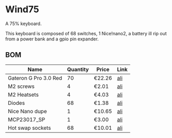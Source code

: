 # Wind75
A 75% keyboard.

This keyboard is composed of 68 switches, 1 Nice!nano2, a battery ill rip out from a power bank and a gpio pin expander.



## BOM
| **Name**              | **Quantity** | **Price** | **Link**                                                                                                                                                                                                                                                                                                                                                                                                                                                                                                                                                                                                   |
| --------------------- | ------------ | --------- | ---------------------------------------------------------------------------------------------------------------------------------------------------------------------------------------------------------------------------------------------------------------------------------------------------------------------------------------------------------------------------------------------------------------------------------------------------------------------------------------------------------------------------------------------------------------------------------------------------------- |
| Gateron G Pro 3.0 Red | 70           | €22.26    | [ali](https://www.aliexpress.com/item/1005005746164310.html?spm=a2g0o.detail.0.0.1f0dSQcRSQcR3J&productId=1005005746164310&pdp_ext_f=%7B%22tabScene%22%3A%22retail%22%2C%22sku_id%22%3A12000034197538289%2C%22origProductId%22%3A%221005005746164310%22%7D&)                                                                                                                                                                                                                                                                                                                                               |
| M2 screws             | 4            | €2.01     | [ali](https://www.aliexpress.com/item/1005006384784732.html?spm=a2g0o.productlist.main.1.5c4971f1vZs1Td&algo_pvid=4befbcdb-aa3b-4fb4-833e-fe46e1ba2c55&algo_exp_id=4befbcdb-aa3b-4fb4-833e-fe46e1ba2c55-0&pdp_ext_f=%7B%22order%22%3A%2228%22%2C%22eval%22%3A%221%22%7D&pdp_npi=4%40dis%21USD%211.20%210.99%21%21%211.20%210.99%21%402141131717522615031892241ed7ac%2112000036978193523%21sea%21LT%216401819456%21ABX&curPageLogUid=7HFUJm4J5Z60&utparam-url=scene%3Asearch%7Cquery_from%3A)                                                                                                               |
| M2 Heatsets           | 4            | €4.03     | [ali](https://www.aliexpress.com/item/1005006838108683.html?spm=a2g0o.productlist.main.1.2c0bjDACjDAC7e&aem_p4p_detail=20250711122420609381794867400000858735&algo_pvid=11d9e40a-cf46-4f94-b4ff-13c2af7a9f69&algo_exp_id=11d9e40a-cf46-4f94-b4ff-13c2af7a9f69-0&pdp_ext_f=%7B%22order%22%3A%22247%22%2C%22eval%22%3A%221%22%7D&pdp_npi=4%40dis%21USD%214.03%210.99%21%21%214.03%210.99%21%40213ba0c517522618599565234e0aba%2112000038467725083%21sea%21LT%216401819456%21ABX&curPageLogUid=XOPE5RnGGsKW&utparam-url=scene%3Asearch%7Cquery_from%3A&search_p4p_id=20250711122420609381794867400000858735_1) |
| Diodes                | 68           | €1.38     | [ali](https://www.aliexpress.com/item/4000142272546.html?spm=a2g0o.productlist.main.6.3ecf5562RC4vuY&algo_pvid=f2600214-28b8-4632-b422-754c4bc524a1&algo_exp_id=f2600214-28b8-4632-b422-754c4bc524a1-5&pdp_ext_f=%7B%22order%22%3A%221591%22%2C%22eval%22%3A%221%22%7D&pdp_npi=4%40dis%21USD%211.38%210.99%21%21%219.85%217.07%21%40213ba8cc17522515802381389e121c%2110000000428321629%21sea%21LT%216401819456%21ABX&curPageLogUid=FnfMaQmXCEAQ&utparam-url=scene%3Asearch%7Cquery_from%3A)                                                                                                                |
| Nice Nano dupe        | 1            | €10.65    | [ali](https://www.aliexpress.com/item/1005009003677135.html?spm=a2g0o.productlist.main.6.4ec72c1cu8PDFE&algo_pvid=40c64990-4f09-4df0-97db-7269f21bc034&algo_exp_id=40c64990-4f09-4df0-97db-7269f21bc034-5&pdp_ext_f=%7B%22order%22%3A%224%22%2C%22eval%22%3A%221%22%7D&pdp_npi=4%40dis%21USD%2122.19%2110.65%21%21%21158.41%2176.04%21%40213ba0c517522511900168751e0aa3%2112000047536102285%21sea%21LT%216401819456%21ABX&curPageLogUid=XS4WURIloebY&utparam-url=scene%3Asearch%7Cquery_from%3A)                                                                                                           |
| MCP23017_SP           | 1            | €3.00     | [ali](https://www.aliexpress.com/item/1005008066849865.html?spm=a2g0o.productlist.main.1.ab74115c6dOQMz&algo_pvid=4cc48396-1822-4573-a8a4-94b192b8e4f9&algo_exp_id=4cc48396-1822-4573-a8a4-94b192b8e4f9-0&pdp_ext_f=%7B%22order%22%3A%22154%22%2C%22eval%22%3A%221%22%7D&pdp_npi=4%40dis%21USD%213.00%210.99%21%21%213.00%210.99%21%400b1bf20817522491014751504e77bc%2112000043519110514%21sea%21LT%216401819456%21ABX&curPageLogUid=RR561RSyNIcg&utparam-url=scene%3Asearch%7Cquery_from%3A)                                                                                                              |
| Hot swap sockets      | 68           | €10.01    | [ali](https://www.aliexpress.com/item/1005008954571807.html?spm=a2g0o.productlist.main.17.7ca8777ddpQBY3&algo_pvid=7d831310-3855-4dd3-a4c6-0bbc6b7c0b72&algo_exp_id=7d831310-3855-4dd3-a4c6-0bbc6b7c0b72-16&pdp_ext_f=%7B%22order%22%3A%2274%22%2C%22eval%22%3A%221%22%7D&pdp_npi=4%40dis%21USD%214.26%210.99%21%21%2130.40%217.06%21%402101246417522513678455630ef01c%2112000047352129246%21sea%21LT%216401819456%21ABX&curPageLogUid=veWb9xhPkuZB&utparam-url=scene%3Asearch%7Cquery_from%3A)                                                                                                            |